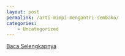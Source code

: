 ```yaml
---
layout: post
permalink: /arti-mimpi-mengantri-sembako/
categories:
    - Uncategorized
---
```


[Baca Selengkapnya](/10)